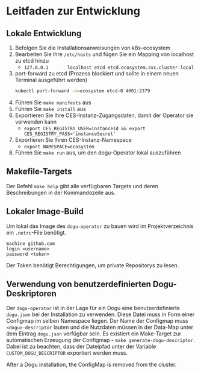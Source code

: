 # Leitfaden zur Entwicklung

## Lokale Entwicklung

1. Befolgen Sie die Installationsanweisungen von k8s-ecosystem
2. Bearbeiten Sie Ihre `/etc/hosts` und fügen Sie ein Mapping von localhost zu etcd hinzu
   - `127.0.0.1       localhost etcd etcd.ecosystem.svc.cluster.local`
3. port-forward zu etcd (Prozess blockiert und sollte in einem neuen Terminal ausgeführt werden)
    ```bash
    kubectl port-forward -n=ecosystem etcd-0 4001:2379
    ```
4. Führen Sie `make manifests` aus
5. Führen Sie `make install` aus
6. Exportieren Sie Ihre CES-Instanz-Zugangsdaten, damit der Operator sie verwenden kann
    - `export CES_REGISTRY_USER=instanceId && export CES_REGISTRY_PASS='instanceSecret'`
7. Exportieren Sie Ihren CES-Instanz-Namespace
   - `export NAMESPACE=ecosystem`
8. Führen Sie `make run` aus, um den dogu-Operator lokal auszuführen

## Makefile-Targets

Der Befehl `make help` gibt alle verfügbaren Targets und deren Beschreibungen in der Kommandozeile aus.

## Lokaler Image-Build

Um lokal das Image des `dogu-operator` zu bauen wird im Projektverzeichnis ein `.netrc`-File benötigt.

```
machine github.com
login <username>
password <token>
```

Der Token benötigt Berechtigungen, um private Repositorys zu lesen.

## Verwendung von benutzerdefinierten Dogu-Deskriptoren

Der `dogu-operator` ist in der Lage für ein Dogu eine benutzerdefinierte `dogu.json` bei der Installation zu verwenden.
Diese Datei muss in Form einer Configmap im selben Namespace liegen. Der Name der Configmap muss `<dogu>-descriptor`
lauten und die Nutzdaten müssen in der Data-Map unter dem Eintrag `dogu.json` verfügbar sein.
Es existiert ein Make-Target zur automatischen Erzeugung der Configmap - `make generate-dogu-descriptor`.
Dabei ist zu beachten, dass der Dateipfad unter der Variable `CUSTOM_DOGU_DESCRIPTOR` exportiert werden muss.

After a Dogu installation, the ConfigMap is removed from the cluster.